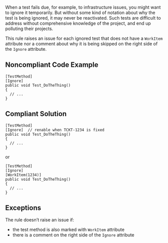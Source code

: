 When a test fails due, for example, to infrastructure issues, you might want to ignore it temporarily. But without some kind of notation about why the test is being ignored, it may never be reactivated. Such tests are difficult to address without comprehensive knowledge of the project, and end up polluting their projects.
 
This rule raises an issue for each ignored test that does not have a `WorkItem` attribute nor a comment about why it is being skipped on the right side of the `Ignore` attribute.
 
## Noncompliant Code Example

    [TestMethod]
    [Ignore]
    public void Test_DoTheThing()
    {
      // ...
    }

## Compliant Solution

    [TestMethod]
    [Ignore]  // renable when TCKT-1234 is fixed
    public void Test_DoTheThing()
    {
      // ...
    }

or

    [TestMethod]
    [Ignore]
    [WorkItem(1234)]
    public void Test_DoTheThing()
    {
      // ...
    }

## Exceptions
 
The rule doesn’t raise an issue if:
 
- the test method is also marked with `WorkItem` attribute
- there is a comment on the right side of the `Ignore` attribute